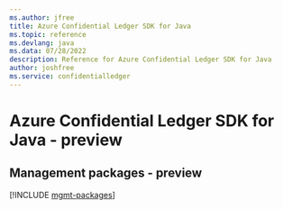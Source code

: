 ```yaml
---
ms.author: jfree
title: Azure Confidential Ledger SDK for Java
ms.topic: reference
ms.devlang: java
ms.data: 07/28/2022
description: Reference for Azure Confidential Ledger SDK for Java
author: joshfree
ms.service: confidentialledger
---
```

# Azure Confidential Ledger SDK for Java - preview

## Management packages - preview
[!INCLUDE [mgmt-packages](confidential-ledger-mgmt-index.md)]
